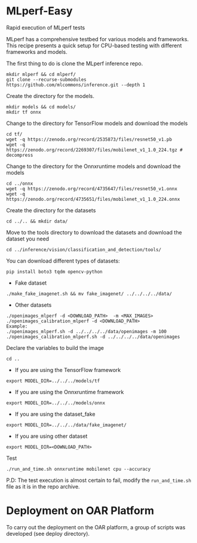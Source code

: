 # MLperf-Easy
Rapid execution of MLperf tests

MLperf has a comprehensive testbed for various models and frameworks. This recipe presents a quick setup for CPU-based testing with different frameworks and models.

The first thing to do is clone the MLperf inference repo.
```
mkdir mlperf && cd mlperf/
git clone --recurse-submodules https://github.com/mlcommons/inference.git --depth 1
```

Create the directory for the models.
```
mkdir models && cd models/
mkdir tf onnx
```

Change to the directory for TensorFlow models and download the models
```
cd tf/
wget -q https://zenodo.org/record/2535873/files/resnet50_v1.pb
wget -q https://zenodo.org/record/2269307/files/mobilenet_v1_1.0_224.tgz # decompress
```

Change to the directory for the Onnxruntime models and download the models
```
cd ../onnx
wget -q https://zenodo.org/record/4735647/files/resnet50_v1.onnx
wget -q https://zenodo.org/record/4735651/files/mobilenet_v1_1.0_224.onnx
```

Create the directory for the datasets
```
cd ../.. && mkdir data/
```

Move to the tools directory to download the datasets and download the dataset you need
```
cd ../inference/vision/classification_and_detection/tools/

```

You can download different types of datasets:
```
pip install boto3 tqdm opencv-python
```
- Fake dataset
```
./make_fake_imagenet.sh && mv fake_imagenet/ ../../../../data/
```
- Other datasets
```
./openimages_mlperf -d <DOWNLOAD_PATH>  -m <MAX_IMAGES>
./openimages_calibration_mlperf -d <DOWNLOAD_PATH>
Example:
./openimages_mlperf.sh -d ../../../../data/openimages -m 100
./openimages_calibration_mlperf.sh -d ../../../../data/openimages
```

Declare the variables to build the image
```
cd ..
```
- If you are using the TensorFlow framework
```
export MODEL_DIR=../../../models/tf
```
- If you are using the Onnxruntime framework
```
export MODEL_DIR=../../../models/onnx
```
- If you are using the dataset_fake
```
export MODEL_DIR=../../../data/fake_imagenet/
```
- If you are using other dataset
```
export MODEL_DIR=<DOWNLOAD_PATH>
```

Test
```
./run_and_time.sh onnxruntime mobilenet cpu --accuracy
```

P.D: The test execution is almost certain to fail, modify the `run_and_time.sh` file as it is in the repo archive.


# Deployment on OAR Platform

To carry out the deployment on the OAR platform, a group of scripts was developed (see deploy directory).
